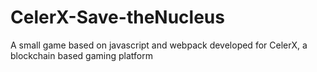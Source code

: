 # CelerX-Save-theNucleus
A small game based on javascript and webpack developed for CelerX, a blockchain based gaming platform
